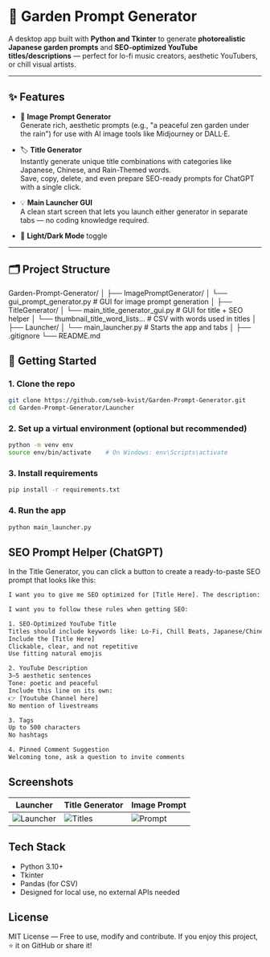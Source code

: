 # 🌿 Garden Prompt Generator

A desktop app built with **Python and Tkinter** to generate **photorealistic Japanese garden prompts** and **SEO-optimized YouTube titles/descriptions** — perfect for lo-fi music creators, aesthetic YouTubers, or chill visual artists.

---

## ✨ Features

- 🎴 **Image Prompt Generator**  
  Generate rich, aesthetic prompts (e.g., "a peaceful zen garden under the rain") for use with AI image tools like Midjourney or DALL·E.

- 🏷 **Title Generator**  
  Instantly generate unique title combinations with categories like Japanese, Chinese, and Rain-Themed words.  
  Save, copy, delete, and even prepare SEO-ready prompts for ChatGPT with a single click.

- 💡 **Main Launcher GUI**  
  A clean start screen that lets you launch either generator in separate tabs — no coding knowledge required.

- 🎨 **Light/Dark Mode** toggle

---

## 🗂 Project Structure

Garden-Prompt-Generator/
│
├── ImagePromptGenerator/
│ └── gui_prompt_generator.py # GUI for image prompt generation
│
├── TitleGenerator/
│ └── main_title_generator_gui.py # GUI for title + SEO helper
│ └── thumbnail_title_word_lists... # CSV with words used in titles
│
├── Launcher/
│ └── main_launcher.py # Starts the app and tabs
│
├── .gitignore
└── README.md


## 🚀 Getting Started

### 1. Clone the repo
```bash
git clone https://github.com/seb-kvist/Garden-Prompt-Generator.git
cd Garden-Prompt-Generator/Launcher
```

### 2. Set up a virtual environment (optional but recommended)
```bash
python -m venv env
source env/bin/activate    # On Windows: env\Scripts\activate
```

### 3. Install requirements
```bash
pip install -r requirements.txt
```
### 4. Run the app
```bash
python main_launcher.py
```
## SEO Prompt Helper (ChatGPT)
In the Title Generator, you can click a button to create a ready-to-paste SEO prompt that looks like this:
```bash
I want you to give me SEO optimized for [Title Here]. The description:

I want you to follow these rules when getting SEO:

1. SEO-Optimized YouTube Title
Titles should include keywords like: Lo-Fi, Chill Beats, Japanese/Chinese Garden, Zen, Relaxing, Study, Sleep, Meditation, etc.
Include the [Title Here]
Clickable, clear, and not repetitive
Use fitting natural emojis

2. YouTube Description
3–5 aesthetic sentences
Tone: poetic and peaceful
Include this line on its own:
👉 [Youtube Channel here]
No mention of livestreams

3. Tags
Up to 500 characters
No hashtags

4. Pinned Comment Suggestion
Welcoming tone, ask a question to invite comments

```
## Screenshots
| Launcher                       | Title Generator            | Image Prompt                |
| ------------------------------ | -------------------------- | --------------------------- |
| ![Launcher](docs/launcher.png) | ![Titles](docs/titles.png) | ![Prompt](docs/prompts.png) |

## Tech Stack
- Python 3.10+
- Tkinter
- Pandas (for CSV)
- Designed for local use, no external APIs needed

## License
MIT License — Free to use, modify and contribute.
If you enjoy this project, ⭐️ it on GitHub or share it!
